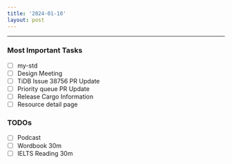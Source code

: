 ```yaml
---
title: '2024-01-10'
layout: post
---
```


---

### Most Important Tasks

- [ ] my-std
- [ ] Design Meeting
- [ ] TiDB Issue 38756 PR Update
- [ ] Priority queue PR Update
- [ ] Release Cargo Information
- [ ] Resource detail page

### TODOs

- [ ] Podcast
- [ ] Wordbook 30m
- [ ] IELTS Reading 30m
